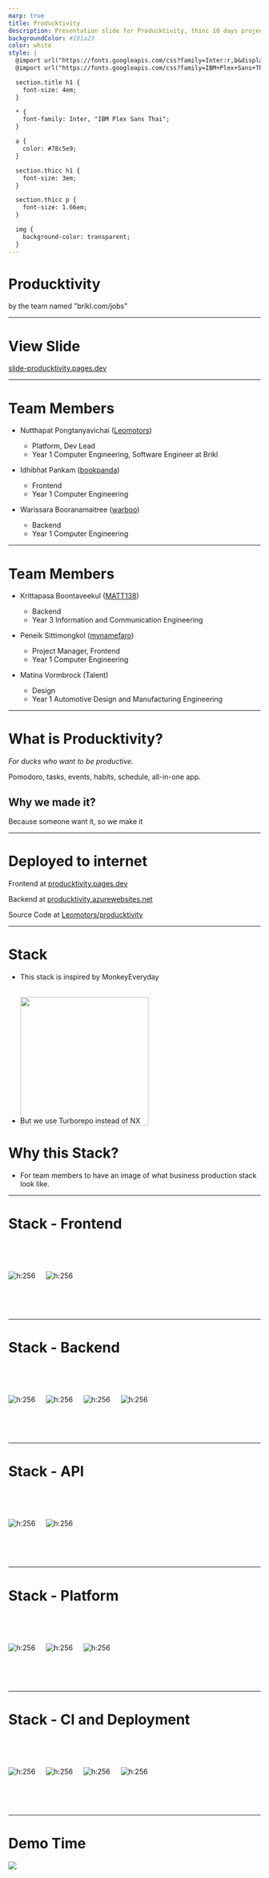 ```yaml
---
marp: true
title: Producktivity
description: Presentation slide for Producktivity, thinc 10 days project
backgroundColor: #191a23
color: white
style: |
  @import url("https://fonts.googleapis.com/css?family=Inter:r,b&display=swap");
  @import url("https://fonts.googleapis.com/css?family=IBM+Plex+Sans+Thai:r,b&display=swap");

  section.title h1 {
    font-size: 4em;
  }

  * {
    font-family: Inter, "IBM Plex Sans Thai";
  }

  a {
    color: #78c5e9;
  }

  section.thicc h1 {
    font-size: 3em;
  }

  section.thicc p {
    font-size: 1.66em;
  }

  img {
    background-color: transparent;
  }
---
```


<!-- _class: title -->

# Producktivity

by the team named "brikl.com/jobs"

---

<!-- _class: thicc -->

# View Slide

[slide-producktivity.pages.dev](https://slide-producktivity.pages.dev)

---

# Team Members

- Nutthapat Pongtanyavichai ([Leomotors](https://github.com/Leomotors))

  - Platform, Dev Lead
  - Year 1 Computer Engineering, Software Engineer at Brikl

- Idhibhat Pankam ([bookpanda](https://github.com/bookpanda))

  - Frontend
  - Year 1 Computer Engineering

- Warissara Booranamaitree ([warboo](https://github.com/warboo))

  - Backend
  - Year 1 Computer Engineering

---

# Team Members

- Krittapasa Boontaveekul ([MATT138](https://github.com/MATT138))

  - Backend
  - Year 3 Information and Communication Engineering

- Peneik Sittimongkol ([mynamefaro](https://github.com/mynamefaro))

  - Project Manager, Frontend
  - Year 1 Computer Engineering

- Matina Vormbrock (Talent)
  - Design
  - Year 1 Automotive Design and Manufacturing Engineering

---

# What is Producktivity?

_For ducks who want to be productive._

Pomodoro, tasks, events, habits, schedule, all-in-one app.

## Why we made it?

Because someone want it, so we make it

---

<!-- _class: thicc -->

# Deployed to internet

Frontend at [producktivity.pages.dev](https://producktivity.pages.dev)

Backend at [producktivity.azurewebsites.net](https://producktivity.azurewebsites.net)

Source Code at [Leomotors/producktivity](https://github.com/Leomotors/producktivity)

---

<!-- backgroundColor: #343649 -->

# Stack

- This stack is inspired by MonkeyEveryday <img src="https://static.monkeyeveryday.com/client-file/images/everyday-logo-black.svg" width="256px" style="transform: translateY(32px)" />

- But we use Turborepo instead of NX

# Why this Stack?

- For team members to have an image of what business production stack look like.

---

# Stack - Frontend

<div style="display: flex; flex-direction: row; justify-items: center; align-items: center; gap: 1.5em; margin: 4rem auto">

![h:256](https://seeklogo.com/images/N/next-js-logo-8FCFF51DD2-seeklogo.com.png)

![h:256](https://upload.wikimedia.org/wikipedia/commons/thumb/d/d5/Tailwind_CSS_Logo.svg/2048px-Tailwind_CSS_Logo.svg.png)

</div>

---

# Stack - Backend

<div style="display: flex; flex-direction: row; justify-items: center; align-items: center; gap: 1.5em; margin: 4rem auto">

![h:256](https://seeklogo.com/images/N/nestjs-logo-09342F76C0-seeklogo.com.png)

![h:256](https://grafana.com/static/img/logos/apollo-server_logo.svg)

![h:256](https://seeklogo.com/images/P/prisma-logo-3805665B69-seeklogo.com.png)

![h:256](https://upload.wikimedia.org/wikipedia/commons/thumb/2/29/Postgresql_elephant.svg/1985px-Postgresql_elephant.svg.png)

</div>

---

# Stack - API

<div style="display: flex; flex-direction: row; justify-items: center; align-items: center; gap: 1.5em; margin: 4rem auto">

![h:256](https://upload.wikimedia.org/wikipedia/commons/thumb/1/17/GraphQL_Logo.svg/2048px-GraphQL_Logo.svg.png)

![h:256](https://repository-images.githubusercontent.com/75657790/08db0980-c050-11e9-9924-d343fd5a3ddd)

</div>

---

# Stack - Platform

<div style="display: flex; flex-direction: row; justify-items: center; align-items: center; gap: 1.5em; margin: 4rem auto">

![h:256](https://d33wubrfki0l68.cloudfront.net/aad219b6c931cebb53121dcda794f6180d9e4397/17f34/assets/images/pnpm-standard-79c9dbb2e99b8525ae55174580061e1b.svg)

![h:256](https://res.cloudinary.com/crunchbase-production/image/upload/c_lpad,f_auto,q_auto:eco,dpr_1/zse0wu5hl9aev4r2eydy)

![h:256](https://www.docker.com/wp-content/uploads/2022/03/vertical-logo-monochromatic.png)

</div>

---

# Stack - CI and Deployment

<div style="display: flex; flex-direction: row; justify-items: center; align-items: center; gap: 1.5em; margin: 4rem auto">

![h:256](https://avatars.githubusercontent.com/u/44036562?s=280&v=4)

![h:256](https://pages.cloudflare.com/resources/logo/logo.svg)

![h:256](https://azurecomcdn.azureedge.net/cvt-fe57289d93574764bb92c960bccedc24350feca44bb59a4812ed905039930935/svg/container-registry.svg)

![h:256](https://azurecomcdn.azureedge.net/cvt-fe57289d93574764bb92c960bccedc24350feca44bb59a4812ed905039930935/svg/app-service.svg)

</div>

---

<!-- _class: title -->

# Demo Time

<img src="https://github.com/creatorsgarten/hacktoberfest-museum/blob/main/public/images/deploydeemai.png?raw=true" style="margin: 0 auto;" />
